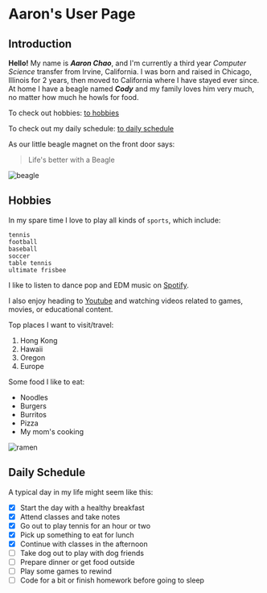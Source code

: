 # Aaron's User Page

## **Introduction**

**Hello!** My name is ***Aaron Chao***, and I'm currently a third year *Computer Science* transfer from Irvine, California. I was born and raised in Chicago, Illinois for 2 years, then moved to California where I have stayed ever since. At home I have a beagle named ***Cody*** and my family loves him very much, no matter how much he howls for food.

To check out hobbies:
[to hobbies](#hobbies)

To check out my daily schedule:
[to daily schedule](#daily-schedule)

As our little beagle magnet on the front door says:
> Life's better with a Beagle

![beagle](https://www.fleetfarm.com/images/product/0000000245178/l/1.jpg)

## **Hobbies**

In my spare time I love to play all kinds of `sports`, which include:
```
tennis
football
baseball
soccer
table tennis
ultimate frisbee
```

I like to listen to dance pop and EDM music on [Spotify](spotify.com).

I also enjoy heading to [Youtube](youtube.com) and watching videos related to games, movies, or educational content.

Top places I want to visit/travel:
1. Hong Kong
2. Hawaii
3. Oregon
4. Europe

Some food I like to eat:
- Noodles
- Burgers   
- Burritos
- Pizza
- My mom's cooking

![ramen](https://content.hy-vee.com/remote.axd/3f4c2184e060ce99111b-f8c0985c8cb63a71df5cb7fd729edcab.ssl.cf2.rackcdn.com/media/15684/ramenbowls.jpg?v=1&mode=crop&width=800&height=640&upscale=false)

## **Daily Schedule**

A typical day in my life might seem like this:
- [X] Start the day with a healthy breakfast
- [X] Attend classes and take notes
- [X] Go out to play tennis for an hour or two
- [X] Pick up something to eat for lunch
- [X] Continue with classes in the afternoon
- [ ] Take dog out to play with dog friends
- [ ] Prepare dinner or get food outside
- [ ] Play some games to rewind
- [ ] Code for a bit or finish homework before going to sleep
